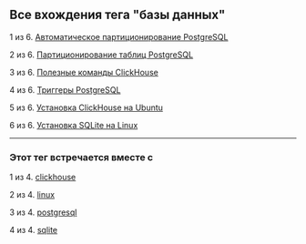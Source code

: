 ## Все вхождения тега "базы данных"

1 из 6. [Автоматическое партиционирование PostgreSQL](./2020-07-17_psql_autopart.md)

2 из 6. [Партиционирование таблиц PostgreSQL](./2020-07-17_psql_partitioning.md)

3 из 6. [Полезные команды ClickHouse](./2020-07-12_clickhouse_snippets.md)

4 из 6. [Триггеры PostgreSQL](./2020-07-17_psql_triggers.md)

5 из 6. [Установка ClickHouse на Ubuntu](./2020-07-12_clickhouse_install_ubuntu.md)

6 из 6. [Установка SQLite на Linux](./2020-09-02_linux_sqlite.md)

---

### Этот тег встречается вместе с

1 из 4. [clickhouse](./meta_clickhouse.md)

2 из 4. [linux](./meta_linux.md)

3 из 4. [postgresql](./meta_postgresql.md)

4 из 4. [sqlite](./meta_sqlite.md)

